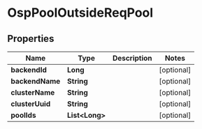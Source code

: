 # OspPoolOutsideReqPool

## Properties
Name | Type | Description | Notes
------------ | ------------- | ------------- | -------------
**backendId** | **Long** |  |  [optional]
**backendName** | **String** |  |  [optional]
**clusterName** | **String** |  |  [optional]
**clusterUuid** | **String** |  |  [optional]
**poolIds** | **List&lt;Long&gt;** |  |  [optional]
